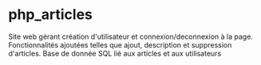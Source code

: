 # php_articles

Site web gérant création d'utilisateur et connexion/deconnexion à la page.
Fonctionnalités ajoutées telles que ajout, description et suppression d'articles.
Base de donnée SQL lié aux articles et aux utilisateurs
